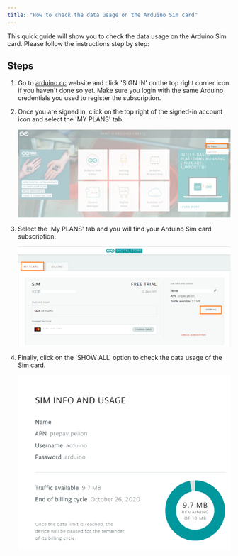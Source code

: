 ```yaml
---
title: "How to check the data usage on the Arduino Sim card"
---
```


This quick guide will show you to check the data usage on the Arduino Sim card. Please follow the instructions step by step:

## Steps

1. Go to [arduino.cc](https://create.arduino.cc/) website and click 'SIGN IN' on the top right corner icon if you haven't done so yet. Make sure you login with the same Arduino credentials you used to register the subscription.

2. Once you are signed in, click on the top right of the signed-in account icon and select the 'MY PLANS' tab.

   !["My Plans" highlighted in profile menu](img/SimData1.png)

3. Select the 'My PLANS' tab and you will find your Arduino Sim card subscription.

   !["My Plans" and "Show all" highlighted in Arduino Digital Store](img/SimData2.png)

4. Finally, click on the 'SHOW ALL' option to check the data usage of the Sim card.

   ![Sim info and usage](img/SimData3.png)
